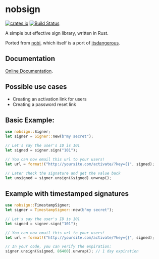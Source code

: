# nobsign

[![crates.io](http://meritbadge.herokuapp.com/nobsign)](https://crates.io/crates/nobsign)
[![Build Status](https://travis-ci.org/badboy/nobsign.svg?branch=master)](https://travis-ci.org/badboy/nobsign)

A simple but effective sign library, written in Rust.

Ported from [nobi](https://github.com/cyx/nobi),
which itself is a port of [itsdangerous](http://pythonhosted.org/itsdangerous/).

## Documentation

[Online Documentation](http://badboy.github.io/nobsign/nobsign/).

## Possible use cases

* Creating an activation link for users
* Creating a password reset link

## Basic Example:

```rust
use nobsign::Signer;
let signer = Signer::new(b"my secret");

// Let's say the user's ID is 101
let signed = signer.sign("101");

// You can now email this url to your users!
let url = format!("http://yoursite.com/activate/?key={}", signed);

// Later check the signature and get the value back
let unsigned = signer.unsign(&signed).unwrap();
```

## Example with timestamped signatures

```rust
use nobsign::TimestampSigner;
let signer = TimestampSigner::new(b"my secret");

// Let's say the user's ID is 101
let signed = signer.sign("101");

// You can now email this url to your users!
let url = format!("http://yoursite.com/activate/?key={}", signed);

// In your code, you can verify the expiration:
signer.unsign(&signed, 86400).unwrap(); // 1 day expiration
```
